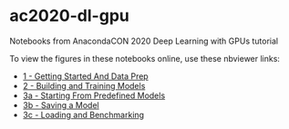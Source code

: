 # ac2020-dl-gpu
Notebooks from AnacondaCON 2020 Deep Learning with GPUs tutorial

To view the figures in these notebooks online, use these nbviewer links:
* [1 - Getting Started And Data Prep](https://nbviewer.jupyter.org/github/ContinuumIO/ac2020-dl-gpu/blob/master/1%20-%20Getting%20Started%20and%20Data%20Prep.ipynb)
* [2 - Building and Training Models](https://nbviewer.jupyter.org/github/ContinuumIO/ac2020-dl-gpu/blob/master/2%20-%20Building%20and%20Training%20Models.ipynb)
* [3a - Starting From Predefined Models](https://nbviewer.jupyter.org/github/ContinuumIO/ac2020-dl-gpu/blob/master/3a%20-%20Starting%20From%20Predefined%20Models.ipynb)
* [3b - Saving a Model](https://nbviewer.jupyter.org/github/ContinuumIO/ac2020-dl-gpu/blob/master/3b%20-%20Saving%20a%20Model.ipynb)
* [3c - Loading and Benchmarking](https://nbviewer.jupyter.org/github/ContinuumIO/ac2020-dl-gpu/blob/master/3c%20-%20Loading%20and%20Benchmarking.ipynb)

